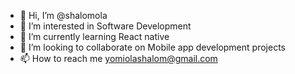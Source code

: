 - 👋 Hi, I’m @shalomola
- 👀 I’m interested in Software Development
- 🌱 I’m currently learning React native
- 💞️ I’m looking to collaborate on Mobile app development projects
- 📫 How to reach me yomiolashalom@gmail.com

<!---
shalomola/shalomola is a ✨ special ✨ repository because its `README.md` (this file) appears on your GitHub profile.
You can click the Preview link to take a look at your changes.
--->
